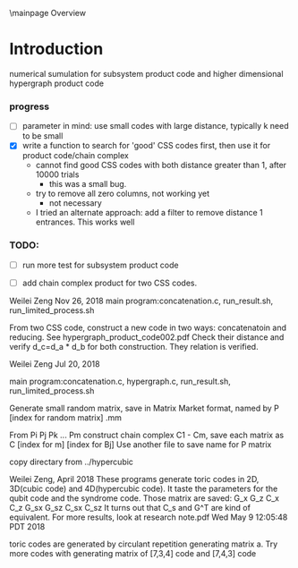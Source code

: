  
\mainpage Overview

# Introduction

numerical sumulation for subsystem product code and higher dimensional hypergraph product code
	


### progress
- [ ] parameter in mind: use small codes with large distance, typically k need to be small
- [x] write a function to search for 'good' CSS codes first, then use it for product code/chain complex
  - cannot find good CSS codes with both distance greater than 1, after 10000 trials
    - this was a small bug.
  - try to remove all zero columns, not working yet
    - not necessary
  - I tried an alternate approach: add a filter to remove distance 1 entrances. This works well
### TODO:
- [ ] run more test for subsystem product code
- [ ] add chain complex product for two CSS codes.




Weilei Zeng Nov 26, 2018
main program:concatenation.c, run_result.sh, run_limited_process.sh

From two CSS code, construct a new code in two ways: concatenatoin and reducing. See hypergraph_product_code002.pdf
Check their distance and verify d_c=d_a * d_b for both construction.
They relation is verified.


Weilei Zeng Jul 20, 2018

main program:concatenation.c, hypergraph.c, run_result.sh, run_limited_process.sh

Generate small random matrix, save in Matrix Market format, named by P [index for random matrix] .mm

From Pi Pj Pk ... Pm construct chain complex C1 - Cm, save each matrix as C [index for m] [index for Bj] 
Use another file to save name for P matrix







copy directary from ../hypercubic

Weilei Zeng, April 2018
These programs generate toric codes in 2D, 3D(cubic code) and 4D(hypercubic code). It taste the parameters for the qubit code and the syndrome code. Those matrix are saved: G_x G_z C_x C_z G_sx G_sz C_sx C_sz
It turns out that C_s and G^T are kind of equivalent.
For more results, look at research note.pdf
Wed May  9 12:05:48 PDT 2018

toric codes are generated by circulant repetition generating matrix a. Try more codes with generating matrix of [7,3,4] code and [7,4,3] code


